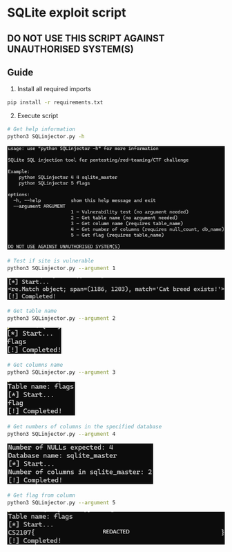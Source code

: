 # SQLite exploit script

## DO NOT USE THIS SCRIPT AGAINST UNAUTHORISED SYSTEM(S)

## Guide

1. Install all required imports

``` bash
pip install -r requirements.txt
```

2. Execute script

``` bash
# Get help information
python3 SQLinjector.py -h
```

![help](https://github.com/0x4F776C/Structured-Query-Language/blob/main/scripts/SQLite/img/help.png)

``` bash
# Test if site is vulnerable
python3 SQLinjector.py --argument 1
```

![one](https://github.com/0x4F776C/Structured-Query-Language/blob/main/scripts/SQLite/img/one.png)

``` bash
# Get table name
python3 SQLinjector.py --argument 2
```

![two](https://github.com/0x4F776C/Structured-Query-Language/blob/main/scripts/SQLite/img/two.png)

``` bash
# Get columns name
python3 SQLinjector.py --argument 3
```

![three](https://github.com/0x4F776C/Structured-Query-Language/blob/main/scripts/SQLite/img/three.png)

``` bash
# Get numbers of columns in the specified database
python3 SQLinjector.py --argument 4
```

![four](https://github.com/0x4F776C/Structured-Query-Language/blob/main/scripts/SQLite/img/four.png)

``` bash
# Get flag from column
python3 SQLinjector.py --argument 5
```

![five](https://github.com/0x4F776C/Structured-Query-Language/blob/main/scripts/SQLite/img/five.png)

